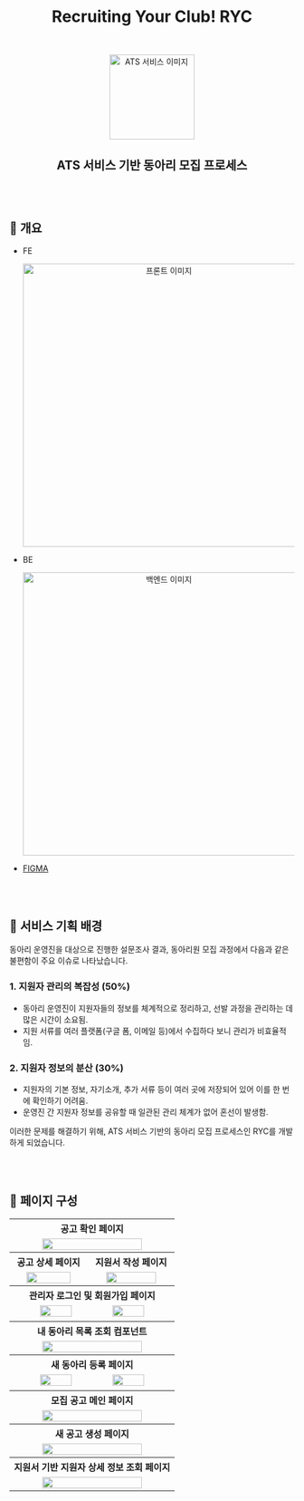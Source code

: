 <h1 align="center">Recruiting Your Club! RYC</h1>
<br>
<p align="center">
  <img src="https://github.com/user-attachments/assets/c0bda7ef-373e-45de-b32e-b892ca81460b" 
       alt="ATS 서비스 이미지" width="150px">
</p>

<h2 align="center">ATS 서비스 기반 동아리 모집 프로세스</h2>

<br><br>

## 📌 개요  
- FE  
  <p align="center">
    <img src="https://github.com/user-attachments/assets/32ad2a7c-ae7b-458e-b505-893c26af6a7e" 
         alt="프론트 이미지" width="500px">
  </p>

- BE  
  <p align="center">
    <img src="https://github.com/user-attachments/assets/ab503ee5-e074-4f81-8f1d-791046f91676" 
         alt="백엔드 이미지" width="500px">
  </p>

- [FIGMA](https://www.figma.com/design/bRET7spZWHW3tV6oKcD3fg/Recruiting-Your-Club!-%EB%94%94%EC%9E%90%EC%9D%B8-%ED%94%84%EB%A1%9C%ED%86%A0%ED%83%80%EC%9E%85?node-id=0-1&t=XmewJnwbVNENIfix-1)

<br><br>

## 🔎 서비스 기획 배경

동아리 운영진을 대상으로 진행한 설문조사 결과, 동아리원 모집 과정에서 다음과 같은 불편함이 주요 이슈로 나타났습니다.

### 1. 지원자 관리의 복잡성 (50%)
- 동아리 운영진이 지원자들의 정보를 체계적으로 정리하고, 선발 과정을 관리하는 데 많은 시간이 소요됨.
- 지원 서류를 여러 플랫폼(구글 폼, 이메일 등)에서 수집하다 보니 관리가 비효율적임.

### 2. 지원자 정보의 분산 (30%)
- 지원자의 기본 정보, 자기소개, 추가 서류 등이 여러 곳에 저장되어 있어 이를 한 번에 확인하기 어려움.
- 운영진 간 지원자 정보를 공유할 때 일관된 관리 체계가 없어 혼선이 발생함.

이러한 문제를 해결하기 위해, ATS 서비스 기반의 동아리 모집 프로세스인 RYC를 개발하게 되었습니다.

<br><br>
 

 
## 📌 페이지 구성  

<p align="center">
<table width="80%">
  <tr>
    <th colspan="2">공고 확인 페이지</th>
  </tr>
  <tr>
    <td colspan="2" align="center">
      <img src="https://github.com/user-attachments/assets/21787903-e692-4a51-a27e-d8a3fdc10306" width="80%">
    </td>
  </tr>

  <tr>
    <th>공고 상세 페이지</th>
    <th>지원서 작성 페이지</th>
  </tr>
  <tr>
    <td align="center">
      <img src="https://github.com/user-attachments/assets/b9374ea6-984d-44f6-9bf1-0f24e9591e34" width="80%">
    </td>
    <td align="center">
      <img src="https://github.com/user-attachments/assets/b25f7d27-88bd-4510-ac88-06a87ed6abcc" width="80%">
    </td>
  </tr>

  <tr>
    <th colspan="2">관리자 로그인 및 회원가입 페이지</th>
  </tr>
  <tr>
    <td colspan="2" align="center">
      <img src="https://github.com/user-attachments/assets/9175090e-93ed-444a-af7c-0cd64d1e43b8" width="45%">
      <img src="https://github.com/user-attachments/assets/bf81ac58-718b-4bf1-8220-89ea1a558f6d" width="45%">
    </td>
  </tr>

  <tr>
    <th colspan="2">내 동아리 목록 조회 컴포넌트</th>
  </tr>
  <tr>
    <td colspan="2" align="center">
      <img src="https://github.com/user-attachments/assets/0520b108-732d-4690-b63d-62723dad13d2" width="80%">
    </td>
  </tr>

  <tr>
    <th colspan="2">새 동아리 등록 페이지</th>
  </tr>
  <tr>
    <td colspan="2" align="center">
      <img src="https://github.com/user-attachments/assets/afa584d7-ed00-4414-aa94-06acd3abc82a" width="45%">
      <img src="https://github.com/user-attachments/assets/98238ada-42a6-4cfc-9eee-e6d68d1c5c6d" width="45%">
    </td>
  </tr>

  <tr>
    <th colspan="2">모집 공고 메인 페이지</th>
  </tr>
  <tr>
    <td colspan="2" align="center">
      <img src="https://github.com/user-attachments/assets/701a9728-70ee-47b4-aead-bc59b50458f5" width="80%">
    </td>
  </tr>

  <tr>
    <th colspan="2">새 공고 생성 페이지</th>
  </tr>
  <tr>
    <td colspan="2" align="center">
      <img src="https://github.com/user-attachments/assets/95a97040-2b1a-4d50-b3f2-156058965150" width="80%">
    </td>
  </tr>

  <tr>
    <th colspan="2">지원서 기반 지원자 상세 정보 조회 페이지</th>
  </tr>
  <tr>
    <td colspan="2" align="center">
      <img src="https://github.com/user-attachments/assets/fb0ceba4-f650-4a0e-8663-5d2b21e52112" width="80%">
    </td>
  </tr>
</table>
</p>

 
